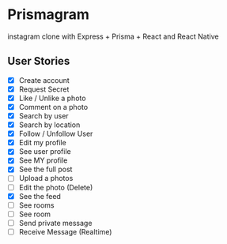 # Prismagram

instagram clone with Express + Prisma + React and React Native

## User Stories

- [x] Create account
- [x] Request Secret
- [x] Like / Unlike a photo
- [x] Comment on a photo
- [x] Search by user
- [x] Search by location
- [x] Follow / Unfollow User
- [x] Edit my profile
- [x] See user profile
- [x] See MY profile
- [x] See the full post
- [ ] Upload a photos
- [ ] Edit the photo (Delete)
- [x] See the feed
- [ ] See rooms
- [ ] See room
- [ ] Send private message
- [ ] Receive Message (Realtime)